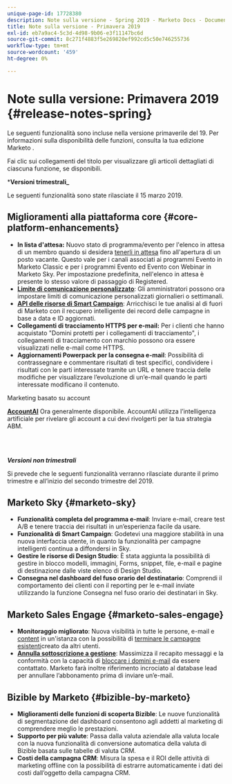 ```yaml
---
unique-page-id: 17728380
description: Note sulla versione - Spring 2019 - Marketo Docs - Documentazione del prodotto
title: Note sulla versione - Primavera 2019
exl-id: eb7a9ac4-5c3d-4d98-9b06-e3f11147bc6d
source-git-commit: 8c271f4883f5e269820ef992cd5c50e746255736
workflow-type: tm+mt
source-wordcount: '459'
ht-degree: 0%

---
```


# Note sulla versione: Primavera 2019 {#release-notes-spring}

Le seguenti funzionalità sono incluse nella versione primaverile del 19. Per informazioni sulla disponibilità delle funzioni, consulta la tua edizione Marketo .

Fai clic sui collegamenti del titolo per visualizzare gli articoli dettagliati di ciascuna funzione, se disponibili.

***Versioni trimestrali_**

Le seguenti funzionalità sono state rilasciate il 15 marzo 2019.

## Miglioramenti alla piattaforma core {#core-platform-enhancements}

* **In lista d&#39;attesa:** Nuovo stato di programma/evento per l&#39;elenco in attesa di un membro quando si desidera [tenerli in attesa](/help/marketo/product-docs/core-marketo-concepts/smart-campaigns/program-flow-actions/change-program-status.md) fino all&#39;apertura di un posto vacante. Questo vale per i canali associati ai programmi Evento in Marketo Classic e per i programmi Evento ed Evento con Webinar in Marketo Sky. Per impostazione predefinita, nell&#39;elenco in attesa è presente lo stesso valore di passaggio di Registered.
* **[Limite di comunicazione personalizzato](/help/marketo/product-docs/administration/email-setup/enable-communication-limits.md)**: Gli amministratori possono ora impostare limiti di comunicazione personalizzati giornalieri o settimanali.
* **[API delle risorse di Smart Campaign](https://developers.marketo.com/rest-api/assets/campaigns/)**: Arricchisci le tue analisi al di fuori di Marketo con il recupero intelligente dei record delle campagne in base a data e ID aggiornati.
* **Collegamenti di tracciamento HTTPS per e-mail:** Per i clienti che hanno acquistato &quot;Domini protetti per i collegamenti di tracciamento&quot;, i collegamenti di tracciamento con marchio possono ora essere visualizzati nelle e-mail come HTTPS.
* **Aggiornamenti Powerpack per la consegna e-mail**: Possibilità di contrassegnare e commentare risultati di test specifici, condividere i risultati con le parti interessate tramite un URL e tenere traccia delle modifiche per visualizzare l’evoluzione di un’e-mail quando le parti interessate modificano il contenuto.

Marketing basato su account

**[AccountAI](/help/marketo/product-docs/target-account-management/account-profiling/account-profiling-ranking-and-tuning.md)** Ora generalmente disponibile. AccountAI utilizza l’intelligenza artificiale per rivelare gli account a cui devi rivolgerti per la tua strategia ABM.

<br> 

**_Versioni non trimestrali_**

Si prevede che le seguenti funzionalità verranno rilasciate durante il primo trimestre e all’inizio del secondo trimestre del 2019.

## Marketo Sky {#marketo-sky}

* **Funzionalità completa del programma e-mail**: Inviare e-mail, creare test A/B e tenere traccia dei risultati in un’esperienza facile da usare.
* **Funzionalità di Smart Campaign**: Godetevi una maggiore stabilità in una nuova interfaccia utente, in quanto la funzionalità per campagne intelligenti continua a diffondersi in Sky.
* **Gestire le risorse di Design Studio**: È stata aggiunta la possibilità di gestire in blocco modelli, immagini, Forms, snippet, file, e-mail e pagine di destinazione dalle viste elenco di Design Studio.
* **Consegna nel dashboard del fuso orario del destinatario**: Comprendi il comportamento dei clienti con il reporting per le e-mail inviate utilizzando la funzione Consegna nel fuso orario dei destinatari in Sky.

## Marketo Sales Engage {#marketo-sales-engage}

* **Monitoraggio migliorato**: Nuova visibilità in tutte le persone, e-mail e [content](/help/marketo/product-docs/marketo-sales-connect/templates/view-template-list-as-another-user.md) in un&#39;istanza con la possibilità di [terminare le campagne esistenti](/help/marketo/product-docs/marketo-sales-connect/campaigns/view-campaigns-list-as-another-user.md)creato da altri utenti.
* **[Annulla sottoscrizione a gestione](/help/marketo/product-docs/marketo-sales-connect/email/unsubscribes/marketo-unsubscribe-check.md)**: Massimizza il recapito messaggi e la conformità con la capacità di [bloccare i domini e-mail](/help/marketo/product-docs/marketo-sales-connect/admin/blocked-domains.md) da essere contattato. Marketo farà inoltre riferimento incrociato al database lead per annullare l’abbonamento prima di inviare un’e-mail.

## Bizible by Marketo {#bizible-by-marketo}

* **Miglioramenti delle funzioni di scoperta Bizible**: Le nuove funzionalità di segmentazione del dashboard consentono agli addetti al marketing di comprendere meglio le prestazioni.
* **Supporto per più valute**: Passa dalla valuta aziendale alla valuta locale con la nuova funzionalità di conversione automatica della valuta di Bizible basata sulle tabelle di valuta CRM.
* **Costi della campagna CRM**: Misura la spesa e il ROI delle attività di marketing offline con la possibilità di estrarre automaticamente i dati dei costi dall’oggetto della campagna CRM.
